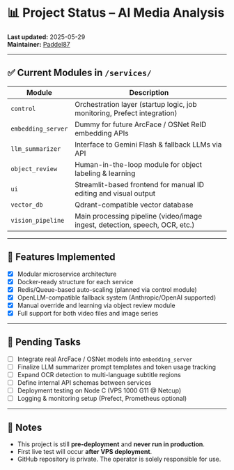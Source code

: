 # 📊 Project Status – AI Media Analysis

**Last updated:** 2025-05-29  
**Maintainer:** [Paddel87](https://github.com/Paddel87)

---

## ✅ Current Modules in `/services/`

| Module             | Description                                                                 |
|--------------------|-----------------------------------------------------------------------------|
| `control`          | Orchestration layer (startup logic, job monitoring, Prefect integration)   |
| `embedding_server` | Dummy for future ArcFace / OSNet ReID embedding APIs                        |
| `llm_summarizer`   | Interface to Gemini Flash & fallback LLMs via API                           |
| `object_review`    | Human-in-the-loop module for object labeling & learning                     |
| `ui`               | Streamlit-based frontend for manual ID editing and visual output            |
| `vector_db`        | Qdrant-compatible vector database                                            |
| `vision_pipeline`  | Main processing pipeline (video/image ingest, detection, speech, OCR, etc.) |

---

## 🧠 Features Implemented

- [x] Modular microservice architecture
- [x] Docker-ready structure for each service
- [x] Redis/Queue-based auto-scaling (planned via control module)
- [x] OpenLLM-compatible fallback system (Anthropic/OpenAI supported)
- [x] Manual override and learning via object review module
- [x] Full support for both video files and image series

---

## 🧩 Pending Tasks

- [ ] Integrate real ArcFace / OSNet models into `embedding_server`
- [ ] Finalize LLM summarizer prompt templates and token usage tracking
- [ ] Expand OCR detection to multi-language subtitle regions
- [ ] Define internal API schemas between services
- [ ] Deployment testing on Node C (VPS 1000 G11 @ Netcup)
- [ ] Logging & monitoring setup (Prefect, Prometheus optional)

---

## 🚧 Notes

- This project is still **pre-deployment** and **never run in production**.
- First live test will occur **after VPS deployment**.
- GitHub repository is private. The operator is solely responsible for use.

